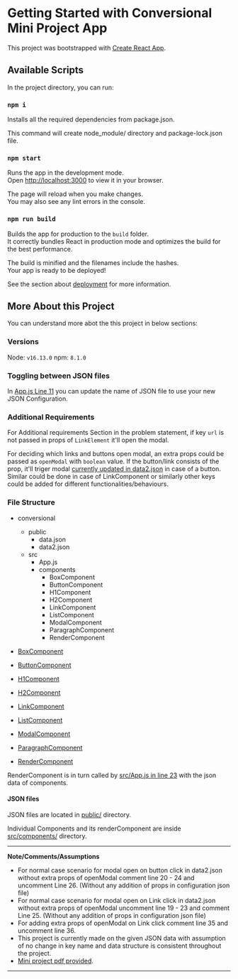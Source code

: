 # Getting Started with Conversional Mini Project App

This project was bootstrapped with [Create React App](https://github.com/facebook/create-react-app).

## Available Scripts

In the project directory, you can run:

### `npm i`

Installs all the required dependencies from package.json.

This command will create node_module/ directory and package-lock.json file.

### `npm start`

Runs the app in the development mode.\
Open [http://localhost:3000](http://localhost:3000) to view it in your browser.

The page will reload when you make changes.\
You may also see any lint errors in the console.

### `npm run build`

Builds the app for production to the `build` folder.\
It correctly bundles React in production mode and optimizes the build for the best performance.

The build is minified and the filenames include the hashes.\
Your app is ready to be deployed!

See the section about [deployment](https://facebook.github.io/create-react-app/docs/deployment) for more information.

## More About this Project

You can understand more abot the this project in below sections:

### Versions

Node: `v16.13.0`
npm: `8.1.0`

### Toggling between JSON files

In [App.js Line 11](https://github.com/shivangsarat/conversional/blob/main/src/App.js#L11) you can update the name of JSON file to use your new JSON Configuration.

### Additional Requirements

For Additional requirements Section in the problem statement, if key `url` is not passed in props of `LinkElement` it'll open the modal.

For deciding which links and buttons open modal, an extra props could be passed as `openModal` with `boolean` value. If the button/link consists of the prop, it'll triger modal [currently updated in data2.json](https://github.com/shivangsarat/conversional/blob/main/public/data2.json#L50) in case of a button. Similar could be done in case of LinkComponent or similarly other keys could be added for different functionalities/behaviours.

### File Structure

- conversional
    - public
        - data.json
        - data2.json
    - src
        - App.js
        - components
            - BoxComponent
            - ButtonComponent
            - H1Component
            - H2Component
            - LinkComponent
            - ListComponent
            - ModalComponent
            - ParagraphComponent
            - RenderComponent

- [BoxComponent](https://github.com/shivangsarat/conversional/blob/main/src/components/BoxComponent.js)
- [ButtonComponent](https://github.com/shivangsarat/conversional/blob/main/src/components/ButtonComponent.js)
- [H1Component](https://github.com/shivangsarat/conversional/blob/main/src/components/H1Component.js)
- [H2Component](https://github.com/shivangsarat/conversional/blob/main/src/components/H2Component.js)
- [LinkComponent](https://github.com/shivangsarat/conversional/blob/main/src/components/LinkComponent.js)
- [ListComponent](https://github.com/shivangsarat/conversional/blob/main/src/components/ListComponent.js)
- [ModalComponent](https://github.com/shivangsarat/conversional/blob/main/src/components/ModalComponent.js)
- [ParagraphComponent](https://github.com/shivangsarat/conversional/blob/main/src/components/ParagraphComponent.js)

- [RenderComponent](https://github.com/shivangsarat/conversional/blob/main/src/components/RenderComponent.js)

RenderComponent is in turn called by [src/App.js in line 23](https://github.com/shivangsarat/conversional/blob/main/src/App.js#L23) with the json data of components.


#### JSON files

JSON files are located in [public/](https://github.com/shivangsarat/conversional/tree/main/public) directory.

Individual Components and its renderComponent are inside [src/components/](https://github.com/shivangsarat/conversional/tree/main/src/components) directory.

---
**Note/Comments/Assumptions**

* For normal case scenario for modal open on button click in data2.json without extra props of openModal comment line 20 - 24 and uncomment Line 26. (Without any addition of props in configuration json file)
* For normal case scenario for modal open on Link click in data2.json without extra props of openModal uncomment line 19 - 23 and comment Line 25. (Without any addition of props in configuration json file)
* For adding extra props of openModal on Link click comment line 35 and uncomment line 36.
* This project is currently made on the given JSON data with assumption of no change in key name and data structure is consistent throughout the project.
* [Mini project pdf provided](https://firebasestorage.googleapis.com/v0/b/gorgias-templates-production.appspot.com/o/attachments%2F4757a6c5-d53c-41df-8112-30e5b342b52a.pdf?alt=media&token=3719a471-7639-4578-8eca-4c47e3b57b26).

---
